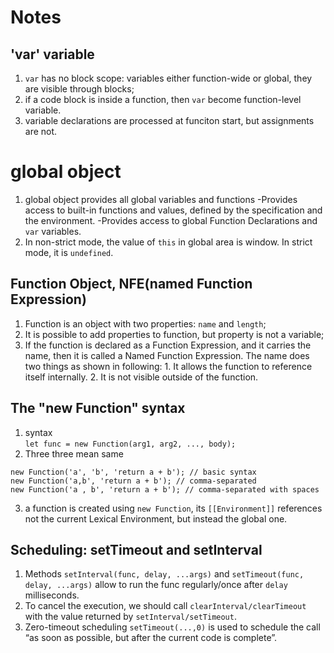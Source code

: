 # Notes
## 'var' variable
1. `var` has no block scope: variables either function-wide or global, they are visible through blocks;
2. if a code block is inside a function, then `var` become function-level variable.
3. variable declarations are processed at funciton start, but assignments are not.


# global object
1. global object provides all global variables and functions
    -Provides access to built-in functions and values, defined by the specification and the environment.
    -Provides access to global Function Declarations and `var` variables.
2. In non-strict mode, the value of `this` in global area is window. In strict mode, it is `undefined`. 

## Function Object, NFE(named Function Expression)
1. Function is an object with two properties: `name` and `length`;
2. It is possible to add properties to function, but property is not a variable;
3. If the function is declared as a Function Expression, and it carries the name, then it is called a Named Function Expression. The name does two things as shown in following: 1. It allows the function to reference itself internally. 2. It is not visible outside of the function.

## The "new Function" syntax
1. syntax <br>
```let func = new Function(arg1, arg2, ..., body);```
2. Three three mean same
```
new Function('a', 'b', 'return a + b'); // basic syntax
new Function('a,b', 'return a + b'); // comma-separated
new Function('a , b', 'return a + b'); // comma-separated with spaces
```
3. a function is created using `new Function`, its `[[Environment]]` references not the current Lexical Environment, but instead the global one.

## Scheduling: setTimeout and setInterval
1. Methods `setInterval(func, delay, ...args)` and `setTimeout(func, delay, ...args)` allow to run the func regularly/once after `delay` milliseconds.
2. To cancel the execution, we should call `clearInterval/clearTimeout` with the value returned by `setInterval/setTimeout`.
3. Zero-timeout scheduling `setTimeout(...,0)` is used to schedule the call “as soon as possible, but after the current code is complete”.
